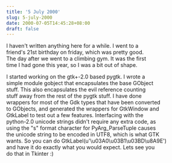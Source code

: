 ```yaml
---
title: '5 July 2000'
slug: 5-july-2000
date: 2000-07-05T14:45:28+08:00
draft: false
---
```


I haven\'t written anything here for a while. I went to a\
friend\'s 21st birthday on friday, which was pretty good.\
The day after we went to a climbing gym. It was the first\
time I had gone this year, so I was a bit out of shape.

I started working on the gtk+-2.0 based pygtk. I wrote a\
simple module gobject that encapsulates the base GObject\
stuff. This also encapsulates the evil reference counting\
stuff away from the rest of the pygtk stuff. I have done\
wrappers for most of the Gdk types that have been converted\
to GObjects, and generated the wrappers for GtkWindow and\
GtkLabel to test out a few features. Interfacing with the\
python-2.0 unicode strings didn\'t require any extra code, as\
using the \"s\" format character for PyArg\_ParseTuple causes\
the unicode string to be encoded in UTF8, which is what GTK\
wants. So you can do GtkLabel(u\'\\u03A0\\u03B1\\u03BD\\u8A9E\')\
and have it do exactly what you would expect. Lets see you\
do that in Tkinter :)
